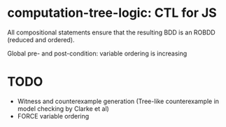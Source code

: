 # computation-tree-logic: CTL for JS

All compositional statements ensure that the resulting BDD is an ROBDD (reduced and ordered).


Global pre- and post-condition: variable ordering is increasing

# TODO
 - Witness and counterexample generation (Tree-like counterexample in model checking by Clarke et al)
 - FORCE variable ordering

